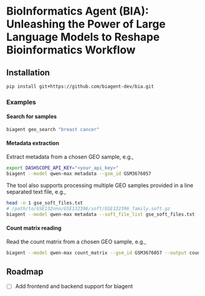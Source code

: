 # BioInformatics Agent (BIA): Unleashing the Power of Large Language Models to Reshape Bioinformatics Workflow

## Installation
```sh
pip install git+https://github.com/biagent-dev/bia.git
```

### Examples

#### Search for samples
```sh
biagent geo_search "breast cancer"
```
#### Metadata extraction
Extract metadata from a chosen GEO sample, e.g.,
```sh
export DASHSCOPE_API_KEY="<your_api_key>"
biagent --model qwen-max metadata --gsm_id GSM3676057
```
The tool also supports processing multiple GEO samples provided in a line separated text file, e.g.,
```sh
head -n 1 gse_soft_files.txt
# /path/to/GSE132nnn/GSE132396/soft/GSE132396_family.soft.gz
biagent --model qwen-max metadata --soft_file_list gse_soft_files.txt --parallel 2 --output metadata.csv --cache_dir $PWD/cache
```
#### Count matrix reading
Read the count matrix from a chosen GEO sample, e.g.,
```sh
biagent --model qwen-max count_matrix --gsm_id GSM3676057 --output count_matrix.h5ad
```

## Roadmap
 - [ ] Add frontend and backend support for biagent
